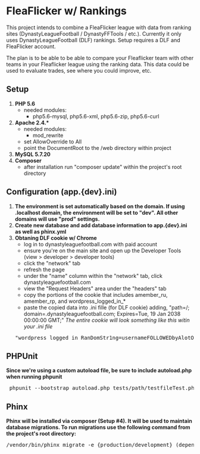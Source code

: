# FleaFlicker w/ Rankings

This project intends to combine a FleaFlicker league with data from ranking sites (DynastyLeagueFootball / DynastyFFTools / etc.). Currently it only uses DynastyLeagueFootball (DLF) rankings. Setup requires a DLF and FleaFlicker account.

The plan is to be able to be able to compare your Fleaflicker team with other teams in your Fleaflicker league using the ranking data. This data could be used to evaluate trades, see where you could improve, etc.


## Setup
1. <strong>PHP 5.6 </strong>
    * needed modules: 
        * php5.6-mysql, php5.6-xml, php5.6-zip, php5.6-curl
2. <strong>Apache 2.4.\*</strong>
    * needed modules: 
        * mod_rewrite
    * set AllowOverride to All
    * point the DocumentRoot to the /web directory within project
3. <strong>MySQL 5.7.20</strong>
4. <strong>Composer</strong>
    * after installation run "composer update" within the project's root directory

## Configuration (app.{dev}.ini)
1. <strong>The environment is set automatically based on the domain. If using .localhost domain, the environment will be set to "dev". All other domains will use "prod" settings.</strong>
2. <strong>Create new database and add database information to app.{dev}.ini as well as phinx.yml</strong>
3. <strong>Obtaning DLF cookie w/ Chrome</strong>
    * log in to dynastyleaguefootball.com with paid account
    * ensure you're on the main site and open up the Developer Tools (view > developer > developer tools)
    * click the "network" tab
    * refresh the page
    * under the "name" column within the "network" tab, click dynastyleaguefootball.com
    * view the "Request Headers" area under the "headers" tab
    * copy the portions of the cookie that includes amember_ru, amember_rp, and wordpress_logged_in_*
    * paste the copied data into .ini fille (for DLF cookie) adding, "path=/; domain=.dynastyleaguefootball.com; Expires=Tue, 19 Jan 2038 00:00:00 GMT;"
    *The entire cookie will look something like this witin your .ini file*
    <pre>"wordpress_logged_in_RanDomStr1ng=usernameFOLLOWEDbyAlotOFCharacTER5; amember_ru=username; amember_rp=RanDomHA; path=/; domain=.dynastyleaguefootball.com; Expires=Tue, 19 Jan 2038 00:00:00 GMT;"</pre>

## PHPUnit
<strong>Since we're using a custom autoload file, be sure to include autoload.php when running phpunit</strong>
<pre> phpunit --bootstrap autoload.php tests/path/testfileTest.php </pre>


## Phinx
<strong>Phinx will be installed via composer (Setup #4). It will be used to maintain database migrations. To run migrations use the following command from the project's root directory:</strong>
<pre>/vendor/bin/phinx migrate -e {production/development} (depending on your environment)</pre>